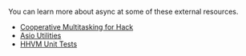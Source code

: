 You can learn more about async at some of these external resources.

* [Cooperative Multitasking for Hack](http://hhvm.com/blog/7091/async-cooperative-multitasking-for-hack)
* [Asio Utilities](https://github.com/hhvm/asio-utilities)
* [HHVM Unit Tests](https://github.com/facebook/hhvm/tree/master/hphp/test/slow/async)
